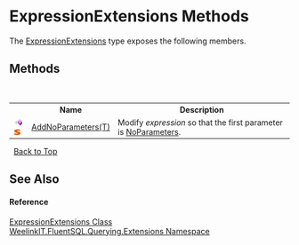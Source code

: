 # ExpressionExtensions Methods
 

The <a href="2ec1fcf5-9ca1-172e-3b49-7164892a81b2">ExpressionExtensions</a> type exposes the following members.


## Methods
&nbsp;<table><tr><th></th><th>Name</th><th>Description</th></tr><tr><td>![Public method](media/pubmethod.gif "Public method")![Static member](media/static.gif "Static member")</td><td><a href="c2671baf-f0b3-0b1a-c7e1-13df084eec8e">AddNoParameters(T)</a></td><td>
Modify *expression* so that the first parameter is <a href="366e7705-637b-5dcb-b457-635261f2ef32">NoParameters</a>.</td></tr></table>&nbsp;
<a href="#expressionextensions-methods">Back to Top</a>

## See Also


#### Reference
<a href="2ec1fcf5-9ca1-172e-3b49-7164892a81b2">ExpressionExtensions Class</a><br /><a href="8228ee1a-d58b-e795-efdf-f76e0ef01cf2">WeelinkIT.FluentSQL.Querying.Extensions Namespace</a><br />